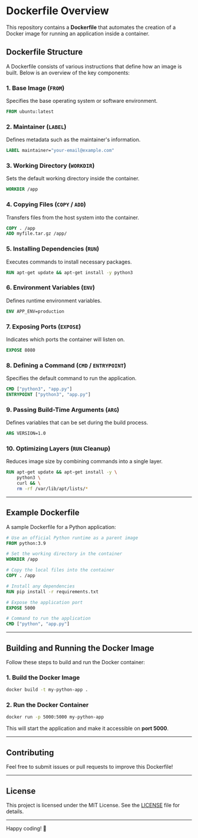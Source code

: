 # Dockerfile Overview

This repository contains a **Dockerfile** that automates the creation of a Docker image for running an application inside a container.

## **Dockerfile Structure**

A Dockerfile consists of various instructions that define how an image is built. Below is an overview of the key components:

### **1. Base Image (`FROM`)**

Specifies the base operating system or software environment.

```dockerfile
FROM ubuntu:latest
```

### **2. Maintainer (`LABEL`)**

Defines metadata such as the maintainer's information.

```dockerfile
LABEL maintainer="your-email@example.com"
```

### **3. Working Directory (`WORKDIR`)**

Sets the default working directory inside the container.

```dockerfile
WORKDIR /app
```

### **4. Copying Files (`COPY` / `ADD`)**

Transfers files from the host system into the container.

```dockerfile
COPY . /app
ADD myfile.tar.gz /app/
```

### **5. Installing Dependencies (`RUN`)**

Executes commands to install necessary packages.

```dockerfile
RUN apt-get update && apt-get install -y python3
```

### **6. Environment Variables (`ENV`)**

Defines runtime environment variables.

```dockerfile
ENV APP_ENV=production
```

### **7. Exposing Ports (`EXPOSE`)**

Indicates which ports the container will listen on.

```dockerfile
EXPOSE 8080
```

### **8. Defining a Command (`CMD` / `ENTRYPOINT`)**

Specifies the default command to run the application.

```dockerfile
CMD ["python3", "app.py"]
ENTRYPOINT ["python3", "app.py"]
```

### **9. Passing Build-Time Arguments (`ARG`)**

Defines variables that can be set during the build process.

```dockerfile
ARG VERSION=1.0
```

### **10. Optimizing Layers (`RUN` Cleanup)**

Reduces image size by combining commands into a single layer.

```dockerfile
RUN apt-get update && apt-get install -y \
    python3 \
    curl && \
    rm -rf /var/lib/apt/lists/*
```

---

## **Example Dockerfile**

A sample Dockerfile for a Python application:

```dockerfile
# Use an official Python runtime as a parent image
FROM python:3.9

# Set the working directory in the container
WORKDIR /app

# Copy the local files into the container
COPY . /app

# Install any dependencies
RUN pip install -r requirements.txt

# Expose the application port
EXPOSE 5000

# Command to run the application
CMD ["python", "app.py"]
```

---

## **Building and Running the Docker Image**

Follow these steps to build and run the Docker container:

### **1. Build the Docker Image**

```sh
docker build -t my-python-app .
```

### **2. Run the Docker Container**

```sh
docker run -p 5000:5000 my-python-app
```

This will start the application and make it accessible on **port 5000**.

---

## **Contributing**

Feel free to submit issues or pull requests to improve this Dockerfile!

---

## **License**

This project is licensed under the MIT License. See the [LICENSE](LICENSE) file for details.

---

Happy coding! 🚀
